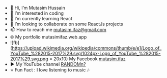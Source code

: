 - 👋 Hi, I’m Mutasim Hussain
- 👀 I’m interested in coding
- 🌱 I’m currently learning React
- 💞 I’m looking to collaborate on some ReactJs projects
- 📫 How to reach me mutasim.ifaz@gmail.com
- 🌐 My portfolio mutasimifaz.web.app
- ![fb](https://upload.wikimedia.org/wikipedia/commons/thumb/e/e1/Logo_of_YouTube_%282015-2017%29.svg/1024px-Logo_of_YouTube_%282015-2017%29.svg.png = 20x10) My Facebook [mutasim.ifaz](https://www.youtube.com/channel/UCv3CjwNWirqeNpTfT7vO5Cw)
- ▶️ My YouTube channel [RANDOMn?](https://www.youtube.com/channel/UCv3CjwNWirqeNpTfT7vO5Cw)
- ⭐ Fun Fact : I love listening to music 🎶